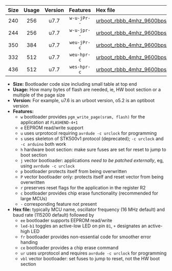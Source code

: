 |Size|Usage|Version|Features|Hex file|
|:-:|:-:|:-:|:-:|:--|
|240|256|u7.7|`w-u-jPr--`|[urboot_rbbb_4mhz_9600bps_led+b5_ur_vbl.hex](https://raw.githubusercontent.com/stefanrueger/urboot.hex/main/boards/rbbb/fcpu_4mhz/9600_bps/urboot_rbbb_4mhz_9600bps_led+b5_ur_vbl.hex)|
|244|256|u7.7|`w-u-jpr--`|[urboot_rbbb_4mhz_9600bps_led+b5_fr_ur_vbl.hex](https://raw.githubusercontent.com/stefanrueger/urboot.hex/main/boards/rbbb/fcpu_4mhz/9600_bps/urboot_rbbb_4mhz_9600bps_led+b5_fr_ur_vbl.hex)|
|350|384|u7.7|`weu-jPr-c`|[urboot_rbbb_4mhz_9600bps_ee_led+b5_fr_ce_ur_vbl.hex](https://raw.githubusercontent.com/stefanrueger/urboot.hex/main/boards/rbbb/fcpu_4mhz/9600_bps/urboot_rbbb_4mhz_9600bps_ee_led+b5_fr_ce_ur_vbl.hex)|
|332|512|u7.7|`weu-hpr-c`|[urboot_rbbb_4mhz_9600bps_ee_led+b5_fr_ce_ur.hex](https://raw.githubusercontent.com/stefanrueger/urboot.hex/main/boards/rbbb/fcpu_4mhz/9600_bps/urboot_rbbb_4mhz_9600bps_ee_led+b5_fr_ce_ur.hex)|
|436|512|u7.7|`wes-hpr-c`|[urboot_rbbb_4mhz_9600bps_ee_led+b5_fr_ce.hex](https://raw.githubusercontent.com/stefanrueger/urboot.hex/main/boards/rbbb/fcpu_4mhz/9600_bps/urboot_rbbb_4mhz_9600bps_ee_led+b5_fr_ce.hex)|

- **Size:** Bootloader code size including small table at top end
- **Usage:** How many bytes of flash are needed, ie, HW boot section or a multiple of the page size
- **Version:** For example, u7.6 is an urboot version, o5.2 is an optiboot version
- **Features:**
  + `w` bootloader provides `pgm_write_page(sram, flash)` for the application at `FLASHEND-4+1`
  + `e` EEPROM read/write support
  + `u` uses urprotocol requiring `avrdude -c urclock` for programming
  + `s` uses skeleton of STK500v1 protocol (deprecated); `-c urclock` and `-c arduino` both work
  + `h` hardware boot section: make sure fuses are set for reset to jump to boot section
  + `j` vector bootloader: applications *need to be patched externally*, eg, using `avrdude -c urclock`
  + `p` bootloader protects itself from being overwritten
  + `P` vector bootloader only: protects itself and reset vector from being overwritten
  + `r` preserves reset flags for the application in the register R2
  + `c` bootloader provides chip erase functionality (recommended for large MCUs)
  + `-` corresponding feature not present
- **Hex file:** typically MCU name, oscillator frequency (16 MHz default) and baud rate (115200 default) followed by
  + `ee` bootloader supports EEPROM read/write
  + `led-b1` toggles an active-low LED on pin `B1`, `+` designates an active-high LED
  + `fr` bootloader provides non-essential code for smoother error handing
  + `ce` bootloader provides a chip erase command
  + `ur` uses urprotocol and requires `avrdude -c urclock` for programming
  + `vbl` vector bootloader: set fuses to jump to reset, not the HW boot section
